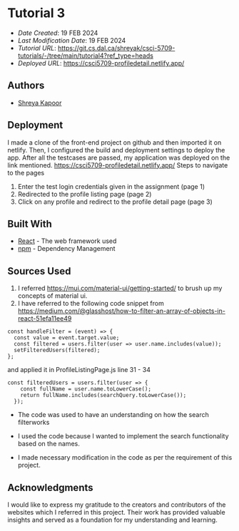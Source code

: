 # Tutorial 3

* *Date Created*: 19 FEB 2024
* *Last Modification Date*: 19 FEB 2024
* *Tutorial URL*: <https://git.cs.dal.ca/shreyak/csci-5709-tutorials/-/tree/main/tutorial4?ref_type=heads>
* *Deployed URL*: <https://csci5709-profiledetail.netlify.app/>


## Authors

* [Shreya Kapoor](sh820878@dal.ca)

## Deployment

I made a clone of the front-end project on github and then imported it on netlify. Then, I configured the build and deployment settings to deploy the app. After all the testcases are passed, my application was deployed on the link mentioned.
https://csci5709-profiledetail.netlify.app/
Steps to navigate to the pages
1. Enter the test login credentials given in the assignment (page 1)
2. Redirected to the profile listing page (page 2)
3. Click on any profile and redirect to the profile detail page (page 3)

## Built With

* [React](https://legacy.reactjs.org/docs/getting-started.html/) - The web framework used
* [npm](https://docs.npmjs.com//) - Dependency Management

## Sources Used

1. I referred https://mui.com/material-ui/getting-started/ to brush up my concepts of material ui.
2. I have referred to the following code snippet from https://medium.com/@glasshost/how-to-filter-an-array-of-objects-in-react-51efa11ee49 
```
const handleFilter = (event) => {
  const value = event.target.value;
  const filtered = users.filter(user => user.name.includes(value));
  setFilteredUsers(filtered);
};
```

and applied it in ProfileListingPage.js line 31 - 34
```
const filteredUsers = users.filter(user => {
    const fullName = user.name.toLowerCase();
    return fullName.includes(searchQuery.toLowerCase());
  });
  ```

  - The code was used to have an understanding on how the search filterworks
 
- I used the code because I wanted to implement the search functionality based on the names.
 
- I made necessary modification in the code as per the requirement of this project.

## Acknowledgments

I would like to express my gratitude to the creators and contributors of the websites which I referred in this project. Their work has provided valuable insights and served as a foundation for my understanding and learning.

